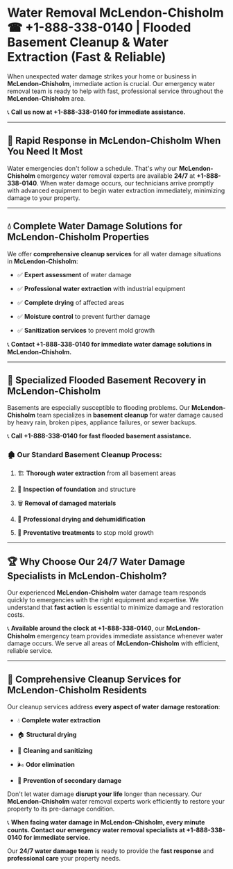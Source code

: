 # Water Removal McLendon-Chisholm ☎ +1-888-338-0140 | Flooded Basement Cleanup & Water Extraction (Fast & Reliable)

When unexpected water damage strikes your home or business in **McLendon-Chisholm**, immediate action is crucial. Our emergency water removal team is ready to help with fast, professional service throughout the **McLendon-Chisholm** area. 

📞 **Call us now at +1-888-338-0140 for immediate assistance.**
---
## 🚀 Rapid Response in McLendon-Chisholm When You Need It Most
Water emergencies don't follow a schedule. That's why our **McLendon-Chisholm** emergency water removal experts are available **24/7** at **+1-888-338-0140**. When water damage occurs, our technicians arrive promptly with advanced equipment to begin water extraction immediately, minimizing damage to your property.
---
## 💧 Complete Water Damage Solutions for McLendon-Chisholm Properties
We offer **comprehensive cleanup services** for all water damage situations in **McLendon-Chisholm**:
- ✅ **Expert assessment** of water damage  
- ✅ **Professional water extraction** with industrial equipment  
- ✅ **Complete drying** of affected areas  
- ✅ **Moisture control** to prevent further damage  
- ✅ **Sanitization services** to prevent mold growth  
📞 **Contact +1-888-338-0140 for immediate water damage solutions in McLendon-Chisholm.**
---
## 🌊 Specialized Flooded Basement Recovery in McLendon-Chisholm
Basements are especially susceptible to flooding problems. Our **McLendon-Chisholm** team specializes in **basement cleanup** for water damage caused by heavy rain, broken pipes, appliance failures, or sewer backups. 
📞 **Call +1-888-338-0140 for fast flooded basement assistance.**
### 🏚️ Our Standard Basement Cleanup Process:
1. 🏗️ **Thorough water extraction** from all basement areas  
2. 🔎 **Inspection of foundation** and structure  
3. 🗑️ **Removal of damaged materials**  
4. 💨 **Professional drying and dehumidification**  
5. 🚫 **Preventative treatments** to stop mold growth  
---
## 🏆 Why Choose Our 24/7 Water Damage Specialists in McLendon-Chisholm?
Our experienced **McLendon-Chisholm** water damage team responds quickly to emergencies with the right equipment and expertise. We understand that **fast action** is essential to minimize damage and restoration costs.
📞 **Available around the clock at +1-888-338-0140**, our **McLendon-Chisholm** emergency team provides immediate assistance whenever water damage occurs. We serve all areas of **McLendon-Chisholm** with efficient, reliable service.
---
## 🧹 Comprehensive Cleanup Services for McLendon-Chisholm Residents
Our cleanup services address **every aspect of water damage restoration**:
- 💧 **Complete water extraction**  
- 🏠 **Structural drying**  
- 🧼 **Cleaning and sanitizing**  
- 🌬️ **Odor elimination**  
- 🚫 **Prevention of secondary damage**  
Don't let water damage **disrupt your life** longer than necessary. Our **McLendon-Chisholm** water removal experts work efficiently to restore your property to its pre-damage condition.
📞 **When facing water damage in McLendon-Chisholm, every minute counts. Contact our emergency water removal specialists at +1-888-338-0140 for immediate service.**
Our **24/7 water damage team** is ready to provide the **fast response** and **professional care** your property needs.
